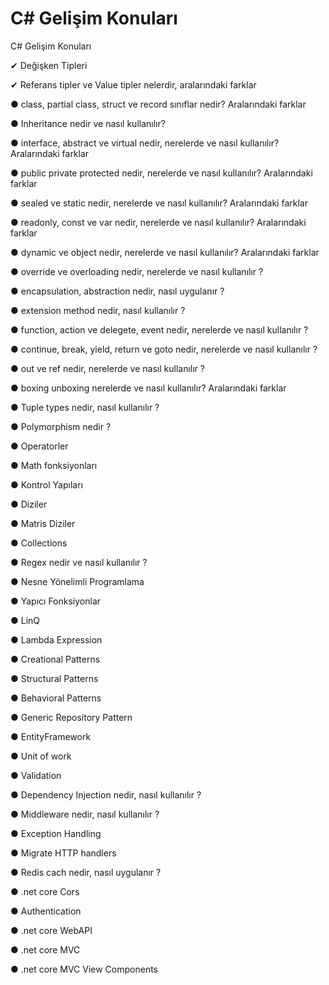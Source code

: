 # C# Gelişim Konuları

C# Gelişim Konuları

✔ Değişken Tipleri

✔ Referans tipler ve Value tipler nelerdir, aralarındaki farklar

● class, partial class, struct ve record sınıflar nedir? Aralarındaki farklar

● Inheritance nedir ve nasıl kullanılır?

● interface, abstract ve virtual nedir, nerelerde ve nasıl kullanılır? Aralarındaki farklar

● public private protected nedir, nerelerde ve nasıl kullanılır? Aralarındaki farklar

● sealed ve static nedir, nerelerde ve nasıl kullanılır?  Aralarındaki farklar

● readonly, const ve var nedir, nerelerde ve nasıl kullanılır? Aralarındaki farklar

● dynamic ve object nedir, nerelerde ve nasıl kullanılır? Aralarındaki farklar

● override ve overloading nedir, nerelerde ve nasıl kullanılır ?

● encapsulation, abstraction nedir, nasıl uygulanır ?

● extension method nedir, nasıl kullanılır ?

● function, action ve delegete, event nedir, nerelerde ve nasıl kullanılır ?

● continue, break, yield, return ve goto nedir, nerelerde ve nasıl kullanılır ?

● out ve ref nedir, nerelerde ve nasıl kullanılır ?

● boxing unboxing nerelerde ve nasıl kullanılır? Aralarındaki farklar

● Tuple types nedir, nasıl kullanılır ?

● Polymorphism nedir ?

● Operatorler

● Math fonksiyonları

● Kontrol Yapıları

● Diziler

● Matris Diziler

● Collections

● Regex nedir ve nasıl kullanılır ?

● Nesne Yönelimli Programlama

● Yapıcı Fonksiyonlar

● LinQ

● Lambda Expression

● Creational Patterns

● Structural Patterns

● Behavioral Patterns

● Generic Repository Pattern

● EntityFramework

● Unit of work

● Validation

● Dependency Injection nedir, nasıl kullanılır ?

● Middleware nedir, nasıl kullanılır ?

● Exception Handling

● Migrate HTTP handlers

● Redis cach nedir, nasıl uygulanır ?

● .net core Cors

● Authentication

● .net core WebAPI

● .net core MVC

● .net core MVC View Components 
